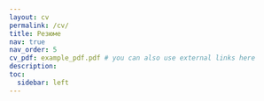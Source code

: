 ```yaml
---
layout: cv
permalink: /cv/
title: Резюме
nav: true
nav_order: 5
cv_pdf: example_pdf.pdf # you can also use external links here
description: 
toc:
  sidebar: left
---
```


